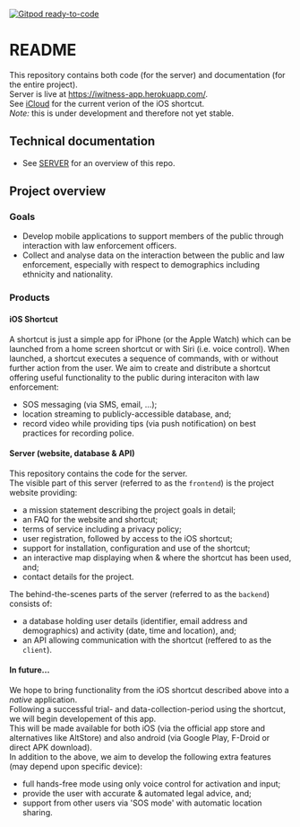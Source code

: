[![Gitpod ready-to-code](https://img.shields.io/badge/Gitpod-ready--to--code-blue?logo=gitpod)](https://gitpod.io/#https://github.com/i-witness/heroku-server)

# README

This repository contains both code (for the server) and documentation (for the entire project).  
Server is live at https://iwitness-app.herokuapp.com/.  
See [iCloud](https://www.icloud.com/shortcuts/0265ae8b9bcc4dfd9b5b7ff59f58b212) for the current verion of the iOS shortcut.  
_Note:_ this is under development and therefore not yet stable.

## Technical documentation

- See [SERVER](./docs/SERVER.md) for an overview of this repo.

## Project overview

### Goals

- Develop mobile applications to support members of the public through interaction with law enforcement officers.  
- Collect and analyse data on the interaction between the public and law enforcement, especially with respect to demographics including ethnicity and nationality.  

### Products

#### iOS Shortcut

A shortcut is just a simple app for iPhone (or the Apple Watch) which can be launched from a home screen shortcut or with Siri (i.e. voice control).
When launched, a shortcut executes a sequence of commands, with or without further action from the user.
We aim to create and distribute a shortcut offering useful functionality to the public during interaciton with law enforcement:  
- SOS messaging (via SMS, email, ...);  
- location streaming to publicly-accessible database, and;   
- record video while providing tips (via push notification) on best practices for recording police.  

#### Server (website, database & API)

This repository contains the code for the server.  
The visible part of this server (referred to as the `frontend`) is the project website providing:

- a mission statement describing the project goals in detail;
- an FAQ for the website and shortcut;
- terms of service including a privacy policy;
- user registration, followed by access to the iOS shortcut;
- support for installation, configuration and use of the shortcut;
- an interactive map displaying when & where the shortcut has been used, and;
- contact details for the project.

The behind-the-scenes parts of the server (referred to as the `backend`) consists of:

- a database holding user details (identifier, email address and demographics) and activity (date, time and location), and;
- an API allowing communication with the shortcut (reffered to as the `client`).

#### In future...

We hope to bring functionality from the iOS shortcut described above into a _native_ application.  
Following a successful trial- and data-collection-period using the shortcut, we will begin developement of this app.  
This will be made available for both iOS (via the official app store and alternatives like AltStore) and also android (via Google Play, F-Droid or direct APK download).  
In addition to the above, we aim to develop the following extra features (may depend upon specific device):

- full hands-free mode using only voice control for activation and input;
- provide the user with accurate & automated legal advice, and;
- support from other users via 'SOS mode' with automatic location sharing.
